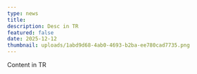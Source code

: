 ```yaml
---
type: news
title: 
description: Desc in TR
featured: false
date: 2025-12-12
thumbnail: uploads/1abd9d68-4ab0-4693-b2ba-ee780cad7735.png
---
```


Content in TR